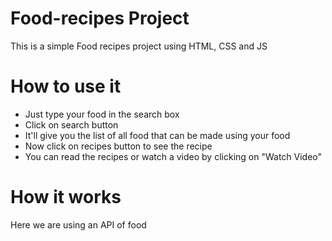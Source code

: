 # Food-recipes Project
This is a simple Food recipes project using HTML, CSS and JS

# How to use it
- Just type your food in the search box
- Click on search button
- It'll give you the list of all food that can be made using your food
- Now click on recipes button to see the recipe
- You can read the recipes or watch a video by clicking on "Watch Video"

# How it works
Here we are using an API of food
